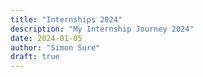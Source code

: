 ```yaml
---
title: "Internships 2024"
description: "My Internship Journey 2024"
date: 2024-01-05
author: "Simon Sure"
draft: true
---
```

